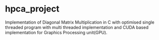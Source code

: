 # hpca_project
Implementation of Diagonal Matrix Multiplication in C with optimised single threaded program with multi threaded implementation and CUDA based implementation for Graphics Processing unit(GPU).
